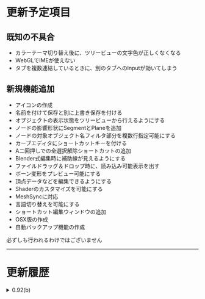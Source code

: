 
# 更新予定項目

## 既知の不具合

* カラーテーマ切り替え後に、ツリービューの文字色が正しくなくなる
* WebGLでIMEが使えない
* タブを複数連結しているときに、別のタブへのInputが効いてしまう

## 新規機能追加

* アイコンの作成
* 名前を付けて保存と別に上書き保存を付ける
* オブジェクトの表示状態をツリービューから行えるようにする
* ノードの影響形状にSegmentとPlaneを追加
* ノードの対象オブジェクト名フィルタ部分を複数行指定可能にする
* カーブエディタにショートカットキーを付ける
* A二回押しでの全選択解除ショートカットの追加
* Blender式編集時に補助線が見えるようにする
* ファイルドラッグ＆ドロップ時に、読み込み可能表示を出す
* ボーン変形をプレビュー可能にする
* 頂点データなどを編集できるようにする
* Shaderのカスタマイズを可能にする
* MeshSyncに対応
* 言語切り替えを可能にする
* ショートカット編集ウィンドウの追加
* OSX版の作成
* 自動バックアップ機能の作成

<div class="ui compact message">
	<i class="exclamation circle icon"></i>
	必ずしも行われるわけではございません
</div>

---

# 更新履歴

<details>
<summary>0.92(b)</summary>
<ol>
<li>ベータ版公開</li>
</ol>
</details>